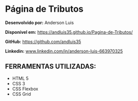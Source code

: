 # Página de Tributos

**Desenvolvido por:** Anderson Luis

**Disponível em:** https://andluis35.github.io/Pagina-de-Tributos/

**GitHub:** https://github.com/andluis35

**Linkedin:** www.linkedin.com/in/anderson-luis-663970325

## FERRAMENTAS UTILIZADAS:
* HTML 5
* CSS 3
* CSS Flexbox
* CSS Grid
